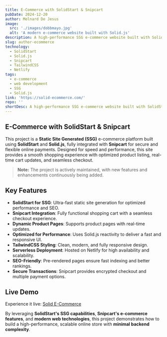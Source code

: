 ```yaml
---
title: E-Commerce with SolidStart & Snipcart
pubDate: 2024-12-20
author: Melnard De Jesus
image:
  src: './images/dobbmayo.jpg'
  alt: 'A modern e-commerce website built with Solid.js'
description: A high-performance SSG e-commerce website built with SolidStart and Solid.js, featuring seamless Snipcart integration for a smooth checkout experience. Optimized for speed, SEO, and scalability, this platform delivers a fast, engaging shopping experience.
slug: author-ecommerce
technology:
  - SolidStart
  - Solid.js
  - Snipcart
  - TailwindCSS
  - Netlify
tags:
  - e-commerce
  - web development
  - SSG
  - Solid.js
link: 'https://solid-ecommerce.com/'
repo: ''
shortDesc: A high-performance SSG e-commerce website built with SolidStart and Solid.js, featuring seamless Snipcart integration for a smooth checkout experience. Optimized for speed, SEO, and scalability.
---
```


## E-Commerce with SolidStart & Snipcart

This project is a **Static Site Generated (SSG)** e-commerce platform built using **SolidStart** and **Solid.js**, fully integrated with **Snipcart** for secure and flexible online payments. Designed for speed and performance, this site provides a smooth shopping experience with optimized product listing, real-time cart updates, and seamless checkout.

> **Note:** The project is actively maintained, with new features and enhancements continuously being added.

## Key Features

- **SolidStart for SSG**: Ultra-fast static site generation for optimized performance and SEO.
- **Snipcart Integration**: Fully functional shopping cart with a seamless checkout experience.
- **Dynamic Product Pages**: Supports product pages with real-time updates.
- **Optimized for Performance**: Uses Solid.js reactivity to deliver a fast and responsive UI.
- **TailwindCSS Styling**: Clean, modern, and fully responsive design.
- **Serverless Deployment**: Hosted on Netlify for high availability and scalability.
- **SEO-Friendly**: Pre-rendered pages ensure fast indexing and better rankings.
- **Secure Transactions**: Snipcart provides encrypted checkout and multiple payment options.

## Live Demo

Experience it live: [Solid E-Commerce](https://development--dobbmayo.netlify.app/)

By leveraging **SolidStart's SSG capabilities**, **Snipcart's e-commerce features**, and **modern web technologies**, this project demonstrates how to build a high-performance, scalable online store with **minimal backend complexity**.
